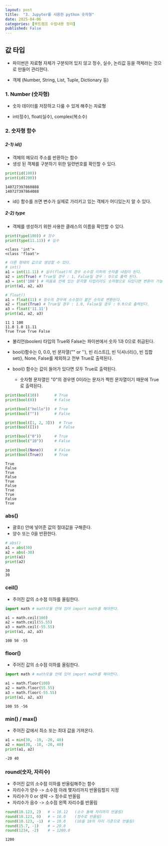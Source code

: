 ```yaml
---
layout: post
title:  "3. Jupyter를 사용한 python 숫자형"
date: 2025-04-06
categories: [부트캠프 수업내용 정리]
published: False
---
```





## 값 타입
- 파이썬은 자료형 자체가 구분되어 있지 않고 정수, 실수, 논리값 등을 객체라는 것으로 만들어 관리한다.

- 객체 (Number, String, List, Tuple, Dictionary 등)





### 1. Number (숫자형)

-  숫자 데이터를 저장하고 다룰 수 있게 해주는 자료형

- int(정수), float(실수), complex(복소수)





### 2. 숫자형 함수



##### 

##### 2-1) id()  
- 객체의 메모리 주소를 반환하는 함수
- 생성 된 객체를 구분하기 위한 일련번호를 확인할 수 있다.


```python
print(id(100))
print(id(200))
```

    140727397860888
    140727397864088


- id() 함수를 쓰면 변수가 실제로 가리키고 있는 객체가 어디있는지 알 수 있다.



##### 2-2) type 
- 객체를 생성하기 위한 사용한 클래스의 이름을 확인할 수 있다.


```python
print(type(100)) # 정수
print(type(11.11)) # 실수
```

    <class 'int'>
    <class 'float'>







```python
# 다른 형태의 값으로 생성할 수 있다.
# int()
a1 = int(11.11) # 실수(float)의 경우 소수점 이하의 숫자를 내림이 된다.
a2 = int(True) # True일 경우 : 1, False일 경우 : 0으로 출력 된다.
a3 = int('100') # 따옴표 안에 있는 문자열 타입이라도 숫자형으로 되있다면 변환이 가능하다.
print(a1, a2, a3)

# float()
a1 = float(11) # 정수의 경우에 소수점이 붙은 숫자로 변환된다.
a2 = float(True) # True일 경우 : 1.0, False일 경우 : 0.0으로 출력된다.
a3 = float('11.11') 
print(a1, a2, a3)
```

    11 1 100
    11.0 1.0 11.11
    True True True False




- 불리언(boolen) 타입의 True와 False는 파이썬에서 숫자 1과 0으로 취급된다.

- bool()함수는 0, 0.0, 빈 문자열("" or ''), 빈 리스트[], 빈 딕셔너리{}, 빈 집합set(), None, False를 제외하고 전부 True로 출력된다.

- bool() 함수는 값이 들어가 있다면 모두 True로 출력된다.
    - 숫자형 문자열인 "0"의 경우엔 0이라는 문자가 찍힌 문자열이기 때문에 True로 출력된다. 


```python
print(bool(10))       # True
print(bool(0))        # False

print(bool("hello"))  # True
print(bool(""))       # False

print(bool([1, 2, 3]))  # True
print(bool([]))         # False

print(bool("0"))      # True
print(bool("10"))     # False

print(bool(None))     # False
print(bool(True))     # True
```

    True
    False
    True
    False
    True
    False
    True
    True
    False
    True


### abs()
- 괄호() 안에 넣어준 값의 절대값을 구해준다.
- 양수 또는 0을 반환한다.


```python
# abs()
a1 = abs(30)
a2 = abs(-30)
print(a1)
print(a2)
```

    30
    30


### ceil()
- 주어진 값의 소수점 이하를 올림한다.


```python
import math # math모듈 안에 있어 import math를 해야한다.
```


```python
a1 = math.ceil(100)
a2 = math.ceil(55.55)
a3 = math.ceil(-55.55)
print(a1, a2, a3)
```

    100 56 -55


### floor()
- 주어진 값의 소수점 이하를 올림한다.


```python
import math # math모듈 안에 있어 import math를 해야한다.
```


```python
a1 = math.floor(100)
a2 = math.floor(55.55)
a3 = math.floor(-55.55)
print(a1, a2, a3)
```

    100 55 -56




### min() / max()
- 주어진 값에서 최소 또는 최대 값을 가져온다.


```python
a1 = min(30, -10, -20, 40)
a2 = max(30, -10, -20, 40)
print(a1, a2)
```

    -20 40




### round(숫자, 자리수)
- 주어진 값의 소수점 이하를 반올림해주는 함수
- 자리수가 양수 -> 소수점 아래 몇자리까지 반올림할지 지정
- 자리수가 0 or 생략 -> 정수로 반올림
- 자리수가 음수 -> 소수점 왼쪽 자리수를 반올림


```python
round(10.123, 2)   # → 10.12   (소수 둘째 자리까지 반올림)
round(10.123, 0)   # → 10.0    (정수로 반올림)
round(10.123, -1)  # → 10.0    (10을 10의 자리 기준으로 반올림)
round(15.7, -1)    # → 20.0
round(1234, -2)    # → 1200.0
```




    1200




```python

```


```python

```
